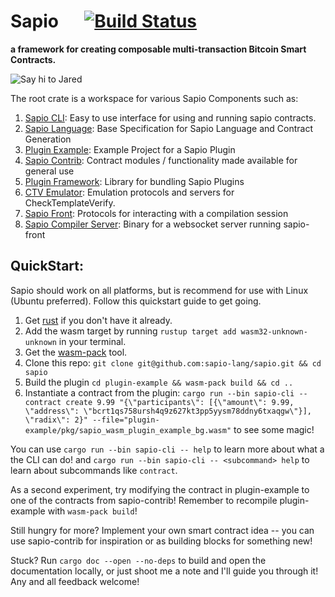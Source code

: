 # Sapio &emsp; [![Build Status]][actions]
[Build Status]: https://github.com/sapio-lang/sapio/workflows/Continuous%20integration/badge.svg
[actions]: https://github.com/sapio-lang/sapio/actions?query=branch%3Amaster
**a framework for creating composable multi-transaction Bitcoin Smart Contracts.**

<img src="https://github.com/sapio-lang/sapio/raw/master/.github/logo.png" alt="Say hi to Jared">



The root crate is a workspace for various Sapio Components such as:

1. [Sapio CLI](cli/): Easy to use interface for using and running sapio contracts.
1. [Sapio Language](sapio/): Base Specification for Sapio Language and Contract Generation
1. [Plugin Example](plugin-example/): Example Project for a Sapio Plugin
1. [Sapio Contrib](sapio-contrib/): Contract modules / functionality made available for general use
1. [Plugin Framework](plugin/): Library for bundling Sapio Plugins
1. [CTV Emulator](ctv_emualtors/): Emulation protocols and servers for CheckTemplateVerify.
1. [Sapio Front](sapio-front/): Protocols for interacting with a compilation session
1. [Sapio Compiler Server](sapio-ws/): Binary for a websocket server running sapio-front

## QuickStart:

Sapio should work on all platforms, but is recommend for use with Linux (Ubuntu preferred).
Follow this quickstart guide to get going.

1.  Get [rust](https://rustup.rs/) if you don't have it already.
1.  Add the wasm target by running `rustup target add wasm32-unknown-unknown` in your terminal.
1.  Get the [wasm-pack](https://rustwasm.github.io/wasm-pack/) tool.
1.  Clone this repo: `git clone git@github.com:sapio-lang/sapio.git && cd sapio`
1.  Build the plugin `cd plugin-example && wasm-pack build && cd ..`
1.  Instantiate a contract from the plugin: `cargo run --bin sapio-cli -- contract create 9.99 "{\"participants\": [{\"amount\": 9.99, \"address\": \"bcrt1qs758ursh4q9z627kt3pp5yysm78ddny6txaqgw\"}], \"radix\": 2}" --file="plugin-example/pkg/sapio_wasm_plugin_example_bg.wasm"` to see some magic!

You can use `cargo run --bin sapio-cli -- help` to learn more about what a the CLI can do! and `cargo run --bin sapio-cli -- <subcommand> help` to learn about subcommands like `contract`.

As a second experiment, try modifying the contract in plugin-example to one
of the contracts from sapio-contrib! Remember to recompile plugin-example
with `wasm-pack build`!

Still hungry for more? Implement your own smart contract idea -- you can use
sapio-contrib for inspiration or as building blocks for something new!

Stuck? Run `cargo doc --open --no-deps` to build and open the documentation
locally, or just shoot me a note and I'll guide you through it! Any and all
feedback welcome!
